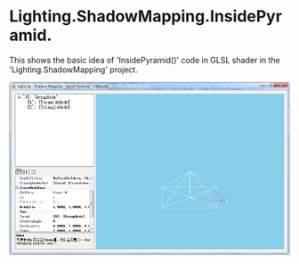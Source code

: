 ﻿# Lighting.ShadowMapping.InsidePyramid.

This shows the basic idea of 'InsidePyramid()' code in GLSL shader in the 'Lighting.ShadowMapping' project.

![Lighting.ShadowMapping.InsidePyramid](Lighting.ShadowMapping.InsidePyramid.png)


